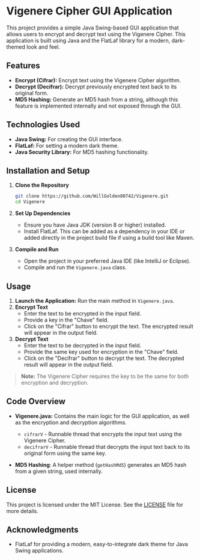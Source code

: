 # Vigenere Cipher GUI Application

This project provides a simple Java Swing-based GUI application that allows users to encrypt and decrypt text using the Vigenere Cipher. This application is built using Java and the FlatLaf library for a modern, dark-themed look and feel.

## Features
- **Encrypt (Cifrar):** Encrypt text using the Vigenere Cipher algorithm.
- **Decrypt (Decifrar):** Decrypt previously encrypted text back to its original form.
- **MD5 Hashing:** Generate an MD5 hash from a string, although this feature is implemented internally and not exposed through the GUI.

## Technologies Used
- **Java Swing:** For creating the GUI interface.
- **FlatLaf:** For setting a modern dark theme.
- **Java Security Library:** For MD5 hashing functionality.

## Installation and Setup
1. **Clone the Repository**
   ```bash
   git clone https://github.com/WillGolden80742/Vigenere.git
   cd Vigenere
   ```

2. **Set Up Dependencies**
   - Ensure you have Java JDK (version 8 or higher) installed.
   - Install FlatLaf. This can be added as a dependency in your IDE or added directly in the project build file if using a build tool like Maven.

3. **Compile and Run**
   - Open the project in your preferred Java IDE (like IntelliJ or Eclipse).
   - Compile and run the `Vigenere.java` class.

## Usage
1. **Launch the Application:** Run the main method in `Vigenere.java`.
2. **Encrypt Text**
   - Enter the text to be encrypted in the input field.
   - Provide a key in the "Chave" field.
   - Click on the "Cifrar" button to encrypt the text. The encrypted result will appear in the output field.
3. **Decrypt Text**
   - Enter the text to be decrypted in the input field.
   - Provide the same key used for encryption in the "Chave" field.
   - Click on the "Decifrar" button to decrypt the text. The decrypted result will appear in the output field.

> **Note:** The Vigenere Cipher requires the key to be the same for both encryption and decryption.

## Code Overview
- **Vigenere.java:** Contains the main logic for the GUI application, as well as the encryption and decryption algorithms.
  - `cifrarV` - Runnable thread that encrypts the input text using the Vigenere Cipher.
  - `decifrarV` - Runnable thread that decrypts the input text back to its original form using the same key.

- **MD5 Hashing**: A helper method (`getHashMd5`) generates an MD5 hash from a given string, used internally.

## License
This project is licensed under the MIT License. See the [LICENSE](LICENSE) file for more details.

## Acknowledgments
- FlatLaf for providing a modern, easy-to-integrate dark theme for Java Swing applications.
